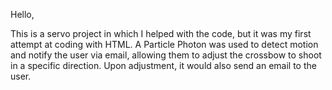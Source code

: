 Hello,

This is a servo project in which I helped with the code, but it was my first attempt at coding with HTML. 
A Particle Photon was used to detect motion and notify the user via email, allowing them to adjust the crossbow
to shoot in a specific direction. Upon adjustment, it would also send an email to the user.
